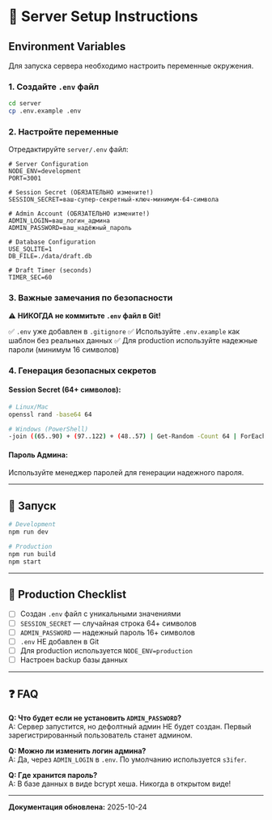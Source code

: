 # 🔧 Server Setup Instructions

## Environment Variables

Для запуска сервера необходимо настроить переменные окружения.

### 1. Создайте `.env` файл

```bash
cd server
cp .env.example .env
```

### 2. Настройте переменные

Отредактируйте `server/.env` файл:

```env
# Server Configuration
NODE_ENV=development
PORT=3001

# Session Secret (ОБЯЗАТЕЛЬНО измените!)
SESSION_SECRET=ваш-супер-секретный-ключ-минимум-64-символа

# Admin Account (ОБЯЗАТЕЛЬНО измените!)
ADMIN_LOGIN=ваш_логин_админа
ADMIN_PASSWORD=ваш_надёжный_пароль

# Database Configuration
USE_SQLITE=1
DB_FILE=./data/draft.db

# Draft Timer (seconds)
TIMER_SEC=60
```

### 3. Важные замечания по безопасности

⚠️ **НИКОГДА не коммитьте `.env` файл в Git!**

✅ `.env` уже добавлен в `.gitignore`
✅ Используйте `.env.example` как шаблон без реальных данных
✅ Для production используйте надежные пароли (минимум 16 символов)

### 4. Генерация безопасных секретов

#### Session Secret (64+ символов):
```bash
# Linux/Mac
openssl rand -base64 64

# Windows (PowerShell)
-join ((65..90) + (97..122) + (48..57) | Get-Random -Count 64 | ForEach-Object {[char]$_})
```

#### Пароль Админа:
Используйте менеджер паролей для генерации надежного пароля.

---

## 🚀 Запуск

```bash
# Development
npm run dev

# Production
npm run build
npm start
```

---

## 🔐 Production Checklist

- [ ] Создан `.env` файл с уникальными значениями
- [ ] `SESSION_SECRET` — случайная строка 64+ символов
- [ ] `ADMIN_PASSWORD` — надежный пароль 16+ символов
- [ ] `.env` НЕ добавлен в Git
- [ ] Для production используется `NODE_ENV=production`
- [ ] Настроен backup базы данных

---

## ❓ FAQ

**Q: Что будет если не установить `ADMIN_PASSWORD`?**  
A: Сервер запустится, но дефолтный админ НЕ будет создан. Первый зарегистрированный пользователь станет админом.

**Q: Можно ли изменить логин админа?**  
A: Да, через `ADMIN_LOGIN` в `.env`. По умолчанию используется `s3ifer`.

**Q: Где хранится пароль?**  
A: В базе данных в виде bcrypt хеша. Никогда в открытом виде!

---

**Документация обновлена:** 2025-10-24
